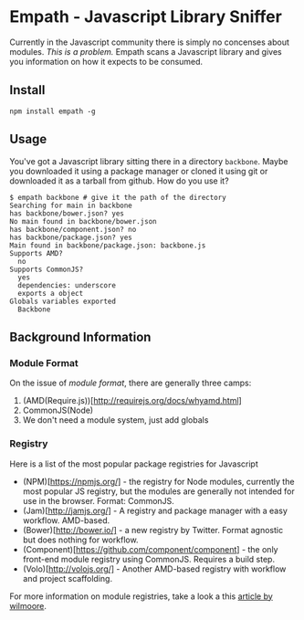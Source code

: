 Empath - Javascript Library Sniffer
===================================

Currently in the Javascript community there is simply no concenses about modules. *This is a problem.* Empath scans a Javascript library and gives you information on how it expects to be consumed.

## Install

    npm install empath -g

## Usage

You've got a Javascript library sitting there in a directory `backbone`. Maybe you downloaded it using a package manager or cloned it using git or downloaded it as a tarball from github. How do you use it?

    $ empath backbone # give it the path of the directory
    Searching for main in backbone
    has backbone/bower.json? yes
    No main found in backbone/bower.json
    has backbone/component.json? no
    has backbone/package.json? yes
    Main found in backbone/package.json: backbone.js
    Supports AMD?
      no
    Supports CommonJS?
      yes
      dependencies: underscore
      exports a object
    Globals variables exported
      Backbone

## Background Information

### Module Format

On the issue of *module format*, there are generally three camps:

1. (AMD(Require.js))[http://requirejs.org/docs/whyamd.html]
2. CommonJS(Node)
3. We don't need a module system, just add globals

### Registry

Here is a list of the most popular package registries for Javascript

* (NPM)[https://npmjs.org/] - the registry for Node modules, currently the most popular JS registry, but the modules are generally not intended for use in the browser. Format: CommonJS.
* (Jam)[http://jamjs.org/] - A registry and package manager with a easy workflow. AMD-based.
* (Bower)[http://bower.io/] - a new registry by Twitter. Format agnostic but does nothing for workflow.
* (Component)[https://github.com/component/component] - the only front-end module registry using CommonJS. Requires a build step.
* (Volo)[http://volojs.org/] - Another AMD-based registry with workflow and project scaffolding.

For more information on module registries, take a look a this [article by wilmoore](https://github.com/wilmoore/frontend-packagers).





